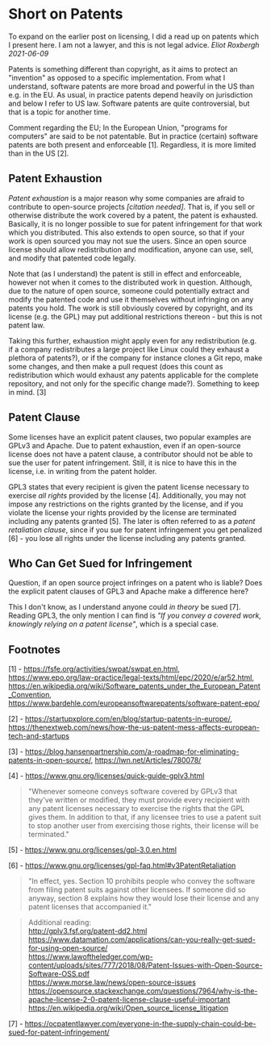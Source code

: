 # Short on Patents

To expand on the earlier post on licensing, I did a read up on patents which I present here. I am not a lawyer, and this is not legal advice.
_Eliot Roxbergh 2021-06-09_

Patents is something different than copyright, as it aims to protect an "invention" as opposed to a specific implementation.
From what I understand, software patents are more broad and powerful in the US than e.g. in the EU.
As usual, in practice patents depend heavily on jurisdiction and below I refer to US law.
Software patents are quite controversial, but that is a topic for another time.


Comment regarding the EU;
In the European Union, "programs for computers" are said to be not patentable. But in practice (certain) software patents are both present and enforceable [1].
Regardless, it is more limited than in the US [2].

## Patent Exhaustion

_Patent exhaustion_ is a major reason why some companies are afraid to contribute to open-source projects _[citation needed]_.
That is, if you sell or otherwise distribute the work covered by a patent, the patent is exhausted.
Basically, it is no longer possible to sue for patent infringement for that work which you distributed.
This also extends to open source, so that if your work is open sourced you may not sue the users.
Since an open source license should allow redistribution and modification, anyone can use, sell, and modify that patented code legally.

Note that (as I understand) the patent is still in effect and enforceable, however not when it comes to the distributed work in question.
Although, due to the nature of open source, someone could potentially extract and modify the patented code and use it themselves without infringing on any patents you hold.
The work is still obviously covered by copyright, and its license (e.g. the GPL) may put additional restrictions thereon - but this is not patent law.

Taking this further, exhaustion might apply even for any redistribution
(e.g. if a company redistributes a large project like Linux could they exhaust a plethora of patents?),
or if the company for instance clones a Git repo, make some changes, and then make a pull request
(does this count as redistribution which would exhaust any patents applicable for the complete repository, and not only for the specific change made?).
Something to keep in mind. [3]

## Patent Clause

Some licenses have an explicit patent clauses, two popular examples are GPLv3 and Apache.
Due to patent exhaustion, even if an open-source license does not have a patent clause,
a contributor should not be able to sue the user for patent infringement.
Still, it is nice to have this in the license, i.e. in writing from the patent holder.

GPL3 states that every recipient is given the patent license necessary to exercise _all rights_ provided by the license [4].
Additionally, you may not impose any restrictions on the rights granted by the license, and if you violate the license your rights provided by the license are terminated including any patents granted [5].
The later is often referred to as a _patent retaliation clause_, since if you sue for patent infringement you get penalized [6] - you lose all rights under the license including any patents granted.

## Who Can Get Sued for Infringement

Question, if an open source project infringes on a patent who is liable?
Does the explicit patent clauses of GPL3 and Apache make a difference here?

This I don't know, as I understand anyone could _in theory_ be sued [7].
Reading GPL3, the only mention I can find is _"If you convey a covered work, knowingly relying on a patent license"_, which is a special case.

## Footnotes

[1] - <https://fsfe.org/activities/swpat/swpat.en.html>, <https://www.epo.org/law-practice/legal-texts/html/epc/2020/e/ar52.html>, <https://en.wikipedia.org/wiki/Software_patents_under_the_European_Patent_Convention>, <https://www.bardehle.com/europeansoftwarepatents/software-patent-epo/>

[2] - <https://startupxplore.com/en/blog/startup-patents-in-europe/>, <https://thenextweb.com/news/how-the-us-patent-mess-affects-european-tech-and-startups>

[3] - <https://blog.hansenpartnership.com/a-roadmap-for-eliminating-patents-in-open-source/>, <https://lwn.net/Articles/780078/>

[4] - <https://www.gnu.org/licenses/quick-guide-gplv3.html>

> "Whenever someone conveys software covered by GPLv3 that they've written or modified, they must provide every recipient with any patent licenses necessary to exercise the rights that the GPL gives them. In addition to that, if any licensee tries to use a patent suit to stop another user from exercising those rights, their license will be terminated."

[5] - <https://www.gnu.org/licenses/gpl-3.0.en.html>

[6] - <https://www.gnu.org/licenses/gpl-faq.html#v3PatentRetaliation>

> "In effect, yes. Section 10 prohibits people who convey the software from filing patent suits against other licensees. If someone did so anyway, section 8 explains how they would lose their license and any patent licenses that accompanied it."


> Additional reading: \
> http://gplv3.fsf.org/patent-dd2.html \
> https://www.datamation.com/applications/can-you-really-get-sued-for-using-open-source/ \
> https://www.lawoftheledger.com/wp-content/uploads/sites/777/2018/08/Patent-Issues-with-Open-Source-Software-OSS.pdf \
> https://www.morse.law/news/open-source-issues \
> https://opensource.stackexchange.com/questions/7964/why-is-the-apache-license-2-0-patent-license-clause-useful-important \
> https://en.wikipedia.org/wiki/Open_source_license_litigation

[7] - <https://ocpatentlawyer.com/everyone-in-the-supply-chain-could-be-sued-for-patent-infringement/>
